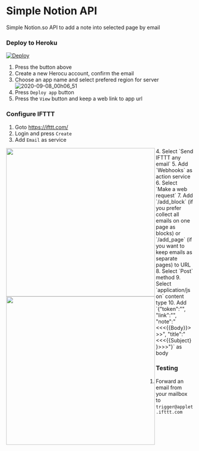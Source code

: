 # Simple Notion API
Simple Notion.so API to add a note into selected page by email

### Deploy to Heroku
[![Deploy](https://www.herokucdn.com/deploy/button.svg)](https://heroku.com/deploy)

1. Press the button above
2. Create a new Herocu account, confirm the email
3. Choose an app name and select prefered region for server
![2020-09-08_00h06_51](https://user-images.githubusercontent.com/9437720/92416668-416fe880-f167-11ea-9ede-ed1b96b5b158.png)
4. Press `Deploy app` button
5. Press the `View` button and keep a web link to app url

### Configure IFTTT
1. Goto https://ifttt.com/
2. Login and press `Create`
3. Add `Email` as service
<img align="left" width="400" src="https://user-images.githubusercontent.com/9437720/92417016-c7d8fa00-f168-11ea-8540-710a9c979cb2.png">
4. Select `Send IFTTT any email` 
5. Add `Webhooks` as action service
<img align="left" width="400" src="https://user-images.githubusercontent.com/9437720/92417019-cc051780-f168-11ea-960d-7878b75244ed.png">
6. Select `Make a web request`
7. Add `<web_link_to_app>/add_block` (if you prefer collect all emails on one page as blocks) or `<web_link_to_app>/add_page` (if you want to keep emails as separate pages) to URL
8. Select `Post` method
9. Select `application/json` content type
10. Add `{"token":"<token_v2>", "link":"<page_link>", "note":"<<<{{Body}}>>>", "title":"<<<{{Subject}}>>>"}` as body

### Testing
1. Forward an email from your mailbox to `trigger@applet.ifttt.com`

